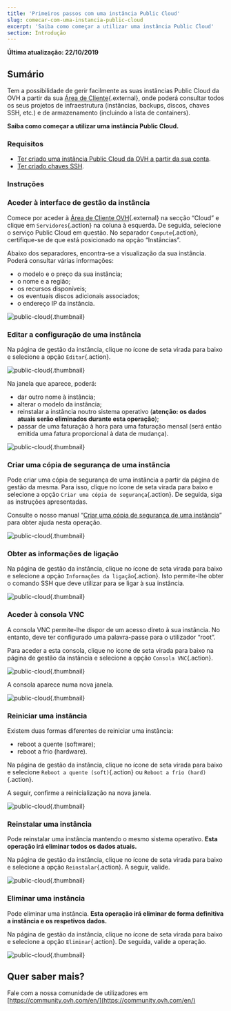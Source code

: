 ```yaml
---
title: 'Primeiros passos com uma instância Public Cloud'
slug: comecar-com-uma-instancia-public-cloud
excerpt: 'Saiba como começar a utilizar uma instância Public Cloud'
section: Introdução
---
```


**Última atualização: 22/10/2019**

## Sumário

Tem a possibilidade de gerir facilmente as suas instâncias Public Cloud da OVH a partir da sua [Área de Cliente](https://www.ovh.com/auth/?action=gotomanager){.external}, onde poderá consultar todos os seus projetos de infraestrutura (instâncias, backups, discos, chaves SSH, etc.) e de armazenamento (incluindo a lista de containers).

**Saiba como começar a utilizar uma instância Public Cloud.**

### Requisitos

- [Ter criado uma instância Public Cloud da OVH a partir da sua conta](https://docs.ovh.com/pt/public-cloud/criar_uma_instancia_a_partir_do_espaco_cliente_ovh/).
- [Ter criado chaves SSH](https://docs.ovh.com/pt/public-cloud/criacao-de-chaves-ssh/).

### Instruções

### Aceder à interface de gestão da instância

Comece por aceder à [Área de Cliente OVH](https://www.ovh.com/auth/?action=gotomanager){.external} na secção “Cloud” e clique em `Servidores`{.action} na coluna à esquerda. De seguida, selecione o serviço Public Cloud em questão. No separador `Compute`{.action}, certifique-se de que está posicionado na opção “Instâncias”.

Abaixo dos separadores, encontra-se a visualização da sua instância. Poderá consultar várias informações:

- o modelo e o preço da sua instância;
- o nome e a região;
- os recursos disponíveis;
- os eventuais discos adicionais associados;
- o endereço IP da instância.

![public-cloud](images/3415-2.png){.thumbnail}

### Editar a configuração de uma instância

Na página de gestão da instância, clique no ícone de seta virada para baixo e selecione a opção `Editar`{.action}.

![public-cloud](images/3481-2.png){.thumbnail}

Na janela que aparece, poderá:

- dar outro nome à instância;
- alterar o modelo da instância;
- reinstalar a instância noutro sistema operativo (**atenção: os dados atuais serão eliminados durante esta operação**);
- passar de uma faturação à hora para uma faturação mensal (será então emitida uma fatura proporcional à data de mudança).

![public-cloud](images/3481-3.png){.thumbnail}

### Criar uma cópia de segurança de uma instância

Pode criar uma cópia de segurança de uma instância a partir da página de gestão da mesma. Para isso, clique no ícone de seta virada para baixo e selecione a opção `Criar uma cópia de segurança`{.action}. De seguida, siga as instruções apresentadas.

Consulte o nosso manual “[Criar uma cópia de segurança de uma instância](https://docs.ovh.com/pt/public-cloud/efetuar_backup_de_uma_instancia/)” para obter ajuda nesta operação. 

![public-cloud](images/3481-4.png){.thumbnail}

### Obter as informações de ligação

Na página de gestão da instância, clique no ícone de seta virada para baixo e selecione a opção `Informações da ligação`{.action}. Isto permite-lhe obter o comando SSH que deve utilizar para se ligar à sua instância.

![public-cloud](images/3484-2.png){.thumbnail}

### Aceder à consola VNC

A consola VNC permite-lhe dispor de um acesso direto à sua instância. No entanto, deve ter configurado uma palavra-passe para o utilizador “root”.

Para aceder a esta consola, clique no ícone de seta virada para baixo na página de gestão da instância e selecione a opção `Consola VNC`{.action}.

![public-cloud](images/3484-3.png){.thumbnail}

A consola aparece numa nova janela. 

![public-cloud](images/3484-4.png){.thumbnail}

### Reiniciar uma instância

Existem duas formas diferentes de reiniciar uma instância:

- reboot a quente (software);
- reboot a frio (hardware).

Na página de gestão da instância, clique no ícone de seta virada para baixo e selecione `Reboot a quente (soft)`{.action} ou `Reboot a frio (hard)`{.action}.

A seguir, confirme a reinicialização na nova janela.

![public-cloud](images/3484-5.png){.thumbnail}

### Reinstalar uma instância

Pode reinstalar uma instância mantendo o mesmo sistema operativo. **Esta operação irá eliminar todos os dados atuais.**

Na página de gestão da instância, clique no ícone de seta virada para baixo e selecione a opção `Reinstalar`{.action}. A seguir, valide. 

![public-cloud](images/3484-6.png){.thumbnail}

### Eliminar uma instância

Pode eliminar uma instância. **Esta operação irá eliminar de forma definitiva a instância e os respetivos dados.**

Na página de gestão da instância, clique no ícone de seta virada para baixo e selecione a opção `Eliminar`{.action}. De seguida, valide a operação. 

![public-cloud](images/3484-7.png){.thumbnail}

## Quer saber mais?

Fale com a nossa comunidade de utilizadores em [https://community.ovh.com/en/](https://community.ovh.com/en/)

